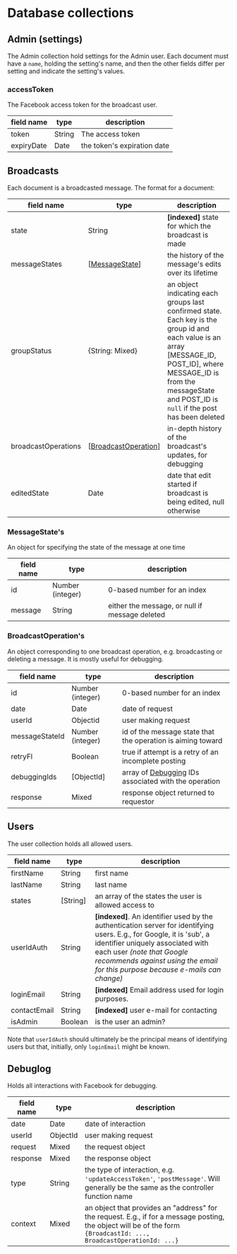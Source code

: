 # Database collections

## Admin (settings)

The Admin collection hold settings for the Admin user. Each document must have a `name`, holding the setting's name, and then the other fields differ per setting and indicate the setting's values.

### accessToken

The Facebook access token for the broadcast user.

field name | type | description
---- | ---- | ---
token | String | The access token
expiryDate | Date | the token's expiration date

## Broadcasts

Each document is a broadcasted message. The format for a document:

field name | type | description
---- | ---- | ---
state | String | **[indexed]** state for which the broadcast is made
messageStates | [[MessageState](#messagestates)] | the history of the message's edits over its lifetime
groupStatus | {String: Mixed} | an object indicating each groups last confirmed state. Each key is the group id and each value is an array [MESSAGE\_ID, POST\_ID], where MESSAGE\_ID is from the messageState and POST_ID is `null` if the post has been deleted
broadcastOperations | [[BroadcastOperation](#broadcastoperations)] | in-depth history of the broadcast's updates, for debugging
editedState | Date | date that edit started if broadcast is being edited, null otherwise

### MessageState's

An object for specifying the state of the message at one time

field name | type | description
---- | ---- | ---
id | Number (integer) | 0-based number for an index
message | String | either the message, or null if message deleted

### BroadcastOperation's

An object corresponding to one broadcast operation, e.g. broadcasting or deleting a message. It is mostly useful for debugging.

field name | type | description
---- | ---- | ---
id | Number (integer) | 0-based number for an index
date | Date | date of request
userId | Objectid | user making request
messageStateId | Number (integer) | id of the message state that the operation is aiming toward
retryFl | Boolean  | true if attempt is a retry of an incomplete posting
debuggingIds | [ObjectId] | array of [Debugging](#debugging) IDs associated with the operation
response | Mixed | response object returned to requestor

## Users

The user collection holds all allowed users.

field name | type | description
---- | ---- | ---
firstName | String | first name
lastName | String | last name
states | [String] | an array of the states the user is allowed access to
userIdAuth | String | **[indexed]**. An identifier used by the authentication server for identifying users. E.g., for Google, it is 'sub', a identifier uniquely associated with each user *(note that Google recommends against using the email for this purpose because e-mails can change)*
loginEmail | String | **[indexed]** Email address used for login purposes.
contactEmail | String | **[indexed]** user e-mail for contacting
isAdmin | Boolean | is the user an admin?

Note that `userIdAuth` should ultimately be the principal means of identifying users but that, initially, only `loginEmail` might be known.

## Debuglog

Holds all interactions with Facebook for debugging.

field name | type | description
---- | ---- | ---
date | Date | date of interaction
userId | ObjectId | user making request
request | Mixed | the request object
response | Mixed | the response object
type | String | the type of interaction, e.g. `'updateAccessToken'`, `'postMessage'`. Will generally be the same as the controller function name
context | Mixed | an object that provides an "address" for the request. E.g., if for a message posting, the object will be of the form `{BroadcastId: ..., BroadcastOperationId: ...}`

